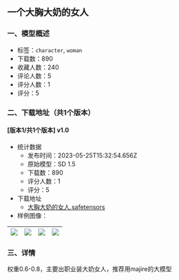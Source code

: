 ## 一个大胸大奶的女人
### 一、模型概述

- 标签：`character`, `woman`
- 下载数：890
- 收藏人数：240
- 评论人数：5
- 评分人数：1
- 评分：5

### 二、下载地址（共1个版本）

#### [版本1/共1个版本] v1.0

- 统计数据
  - 发布时间：2023-05-25T15:32:54.656Z
  - 原始模型：SD 1.5
  - 下载数：890
  - 评分人数：1
  - 评分：5
- 下载地址
  - [大胸大奶的女人.safetensors](https://civitai.com/api/download/models/80825)
- 样例图像：

| <img src="https://image.civitai.com/xG1nkqKTMzGDvpLrqFT7WA/942729c9-6e70-4150-bb45-c48e7afc08f7/width=450/907549.jpeg" /> | <img src="https://image.civitai.com/xG1nkqKTMzGDvpLrqFT7WA/f81a85eb-d4a7-41d2-b64b-72e7343d612c/width=450/907585.jpeg" /> | <img src="https://image.civitai.com/xG1nkqKTMzGDvpLrqFT7WA/1732b9ee-fc2e-4039-a8d2-3fb0378464d6/width=450/907557.jpeg" /> | <img src="https://image.civitai.com/xG1nkqKTMzGDvpLrqFT7WA/2ec92446-46ed-4d21-b866-28b77560cbd6/width=450/907565.jpeg" /> |
| ---- | ---- | ---- | ---- |


### 三、详情
<p>权重0.6-0.8，主要出职业装大奶女人，推荐用majire的大模型</p>
